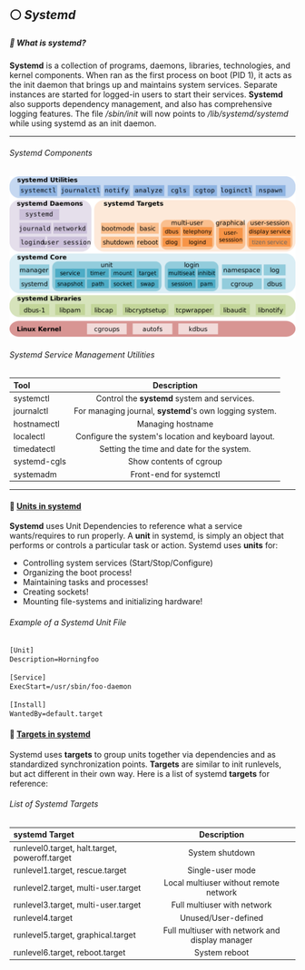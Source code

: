 <!--Systemd_Header-->
## :white_circle: *Systemd*

<!-- systemd Process -->
##### :small_orange_diamond: What is systemd?
**Systemd** is a collection of programs, daemons, libraries, technologies, and kernel components. When ran as the first process on boot (PID 1), it acts as the init daemon that brings up and maintains system services. Separate instances are started for logged-in users to start their services. **Systemd** also supports dependency management, and also has comprehensive logging features. The file */sbin/init* will now points to */lib/systemd/systemd* while using systemd as an init daemon.
___


<!--Components_Image-->
###### Systemd Components
<p align="center">
  <img src="/tools/admin/images/systemdcomponents.png?raw=true" alt="initramfs image"/>
</p>

<!--Components-->
###### Systemd Service Management Utilities
Tool | Description
:------ |:------:
systemctl | Control the **systemd** system and services.
journalctl | For managing journal, **systemd**'s own logging system.
hostnamectl | Managing hostname
localectl | Configure the system's location and keyboard layout.
timedatectl | Setting the time and date for the system.
systemd-cgls | Show contents of cgroup
systemadm | Front-end for systemctl

<!--Units-->
___
#### :small_orange_diamond: [Units in systemd](https://wiki.archlinux.org/title/systemd)
<!-- Unit File Example -->
**Systemd** uses Unit Dependencies to reference what a service wants/requires to run properly. A **unit** in systemd, is simply an object that performs or controls a particular task or action. Systemd uses **units** for:
- Controlling system services (Start/Stop/Configure)
- Organizing the boot process!
- Maintaining tasks and processes!
- Creating sockets!
- Mounting file-systems and initializing hardware!

<!--Unit_Example-->
###### Example of a Systemd Unit File
```
[Unit]
Description=Horningfoo

[Service]
ExecStart=/usr/sbin/foo-daemon

[Install]
WantedBy=default.target
```

<!--Targets-->
#### :small_blue_diamond: [Targets in systemd](https://wiki.archlinux.org/title/systemd)
Systemd uses **targets** to group units together via dependencies and as standardized synchronization points. **Targets** are similar to init runlevels, but act different in their own way. Here is a list of systemd **targets** for reference:
<!-- Systemd Targets -->
###### List of Systemd Targets
systemd Target | Description
:------ |:------:
runlevel0.target, halt.target, poweroff.target | System shutdown
runlevel1.target, rescue.target | Single-user mode
runlevel2.target, multi-user.target | Local multiuser without remote network
runlevel3.target, multi-user.target | Full multiuser with network
runlevel4.target | Unused/User-defined
runlevel5.target, graphical.target | Full multiuser with network and display manager
runlevel6.target, reboot.target | System reboot

